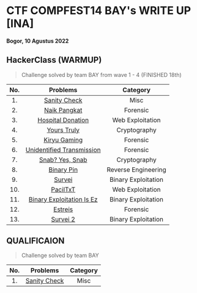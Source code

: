 # CTF COMPFEST14 BAY's WRITE UP [INA]
#### Bogor, 10 Agustus 2022

## HackerClass (WARMUP)

> Challenge solved by team BAY from wave 1 - 4 (FINISHED 18th)

|No.|Problems|Category|
|:-:|:------:|:------:|
|1. |[Sanity Check](https://github.com/jon-brandy/COMPFEST14-BAY-WU/blob/d0960e74f566b12d23014157353132ab54c6cf0d/Asset/Misc/Sanity%20Check/README.md)|Misc|
|2. |[Naik Pangkat](https://github.com/jon-brandy/COMPFEST14-BAY-WU/blob/865fd975c7c2c25384f340c14117f12dec450e43/Asset/Forensics/Naik%20Pangkat/README.md)|Forensic|
|3. |[Hospital Donation](https://github.com/jon-brandy/COMPFEST14-BAY-WU/blob/93151cb4a3cd8307a5d4aeffd31bc928ec7bf239/Asset/Web%20Exploitation/Hospital%20Donation/README.md)|Web Exploitation|
|4. |[Yours Truly](https://github.com/jon-brandy/COMPFEST14-BAY-WU/blob/660d2584f8f04d24867717afb03fa567fe1228cc/Asset/Cryptography/Yours%20Truly/README.md)|Cryptography|
|5. |[Kiryu Gaming](https://github.com/jon-brandy/COMPFEST14-BAY-WU/blob/27c12067f80cdf8793c5b697e603747f6cf3476b/Asset/Forensics/Kiryu%20Gaming/README.md)|Forensic|
|6. |[Unidentified Transmission](https://github.com/jon-brandy/COMPFEST14-BAY-WU/blob/a7fd7b20f5752290a63b251b4eda8c28741d6208/Asset/Forensics/Unidentified%20Transmission/README.md)|Forensic|
|7. |[Snab? Yes, Snab](https://github.com/jon-brandy/COMPFEST14-BAY-WU/blob/e018c4cc522bc9036034c9450a687674e1235d8a/Asset/Cryptography/Snab%3F%20Yes,%20Snab/README.md)|Cryptography|
|8. |[Binary Pin](https://github.com/jon-brandy/COMPFEST14-BAY-WU/blob/8ef96b5d57cbf21b5e49da79745b9be6ecb4e8df/Asset/Reverse%20Engineering/Binary%20Pin/README.md)|Reverse Engineering|
|9. |[Survei](https://github.com/jon-brandy/COMPFEST14-BAY-WU/blob/041f9191faed9b9fb9b7e53646a3fa8ebd9eec20/Asset/Binary%20Exploitation/Survei/README.md)|Binary Exploitation|
|10. |[PacilTxT](https://github.com/jon-brandy/COMPFEST14-BAY-WU/blob/4fd3fd034e5759286ed3012071a1f975d78c5dfc/Asset/Web%20Exploitation/PacilTxT/README.md)|Web Exploitation|
|11. |[Binary Exploitation Is Ez](https://github.com/jon-brandy/COMPFEST14-BAY-WU/blob/287556379b6d4cd4dacae3c120babeb90b43593e/Asset/Binary%20Exploitation/Binary%20Exploitation%20Is%20Ez/README.md)|Binary Exploitation|
|12. |[Estreis](https://github.com/jon-brandy/COMPFEST14-BAY-WU/blob/76c7278f3cd6cd95491937617707d790d47371cc/Asset/Forensics/Estreis/README.md)|Forensic|
|13. |[Survei 2](https://github.com/jon-brandy/COMPFEST14-BAY-WU/blob/76241d02a61681ca7f7fcc5f14376a1858b2c357/Asset/Binary%20Exploitation/Survei%202/README.md)|Binary Exploitation|

## QUALIFICAION
> Challenge solved by team BAY

|No.|Problems|Category|
|:-:|:------:|:------:|
|1. |[Sanity Check](https://github.com/jon-brandy/COMPFEST14-BAY-WU/blob/70a526a330531201d48cf6143c2411118f887266/Asset2/Misc/Sanity%20Check/README.md)|Misc|
